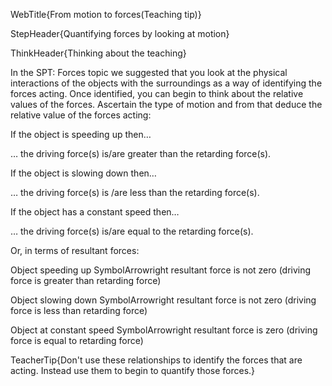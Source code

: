 WebTitle{From motion to forces(Teaching tip)}

StepHeader{Quantifying forces by looking at motion}

ThinkHeader{Thinking about the teaching}

In the SPT: Forces topic we suggested that you look at the physical interactions of the objects with the surroundings as a way of identifying the forces acting. Once identified, you can begin to think about the relative values of the forces. Ascertain the type of motion and from that deduce the relative value of the forces acting:

 If the object is speeding up then&hellip;

&hellip; the driving force(s) is/are greater than the retarding force(s).

If the object is slowing down then&hellip;

&hellip; the driving force(s) is /are less than the retarding force(s).

If the object has a constant speed then&hellip;

&hellip; the driving force(s) is/are equal to the retarding force(s).

Or, in terms of resultant forces:

Object speeding up SymbolArrowright resultant force is not zero (driving force is greater than retarding force)

Object slowing down SymbolArrowright resultant force is not zero (driving force is less than retarding force)

Object at constant speed SymbolArrowright resultant force is zero (driving force is equal to retarding force)

TeacherTip{Don't use these relationships to identify the forces that are acting. Instead use them to begin to quantify those forces.}

